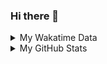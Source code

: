 ### Hi there 👋

<!--
**cdfmlr/cdfmlr** is a ✨ _special_ ✨ repository because its `README.md` (this file) appears on your GitHub profile.

Here are some ideas to get you started:

- 🔭 I’m currently working on ...
- 🌱 I’m currently learning ...
- 👯 I’m looking to collaborate on ...
- 🤔 I’m looking for help with ...
- 💬 Ask me about ...
- 📫 How to reach me: ...
- 😄 Pronouns: ...
- ⚡ Fun fact: ...
-->

<details>

<summary>My Wakatime Data</summary>

<!--START_SECTION:waka-->
![Code Time](http://img.shields.io/badge/Code%20Time-0%20secs-blue)

![Lines of code](https://img.shields.io/badge/From%20Hello%20World%20I%27ve%20Written-647%20Thousand%20lines%20of%20code-blue)

**🐱 My GitHub Data** 

> 🏆 297 Contributions in the Year 2022
 > 
> 📦 468.0 kB Used in GitHub's Storage 
 > 
> 🚫 Not Opted to Hire
 > 
> 📜 50 Public Repositories 
 > 
> 🔑 11 Private Repositories  
 > 
**I'm an Early 🐤** 

```text
🌞 Morning    86 commits     ████░░░░░░░░░░░░░░░░░░░░░   18.26% 
🌆 Daytime    203 commits    ██████████░░░░░░░░░░░░░░░   43.1% 
🌃 Evening    169 commits    █████████░░░░░░░░░░░░░░░░   35.88% 
🌙 Night      13 commits     ░░░░░░░░░░░░░░░░░░░░░░░░░   2.76%

```
📅 **I'm Most Productive on Thursday** 

```text
Monday       60 commits     ███░░░░░░░░░░░░░░░░░░░░░░   12.74% 
Tuesday      53 commits     ██░░░░░░░░░░░░░░░░░░░░░░░   11.25% 
Wednesday    62 commits     ███░░░░░░░░░░░░░░░░░░░░░░   13.16% 
Thursday     81 commits     ████░░░░░░░░░░░░░░░░░░░░░   17.2% 
Friday       79 commits     ████░░░░░░░░░░░░░░░░░░░░░   16.77% 
Saturday     67 commits     ███░░░░░░░░░░░░░░░░░░░░░░   14.23% 
Sunday       69 commits     ███░░░░░░░░░░░░░░░░░░░░░░   14.65%

```


📊 **This Week I Spent My Time On** 

```text
⌚︎ Time Zone: Asia/Shanghai

```

**I Mostly Code in Go** 

```text
Go                       14 repos            ██████░░░░░░░░░░░░░░░░░░░   26.92% 
Python                   11 repos            █████░░░░░░░░░░░░░░░░░░░░   21.15% 
Jupyter Notebook         6 repos             ███░░░░░░░░░░░░░░░░░░░░░░   11.54% 
Java                     4 repos             ██░░░░░░░░░░░░░░░░░░░░░░░   7.69% 
Vue                      4 repos             ██░░░░░░░░░░░░░░░░░░░░░░░   7.69%

```



 Last Updated on 19/07/2022 02:30:07 UTC
<!--END_SECTION:waka-->

</details>

<details>
 
 <summary>My GitHub Stats</summary>

[![CDFMLR's github stats](https://github-readme-stats.vercel.app/api?username=cdfmlr&count_private=true&show_icons=true)](https://github.com/anuraghazra/github-readme-stats)

</details>
